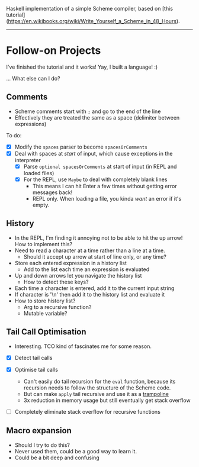 Haskell implementation of a simple Scheme compiler, based on [this tutorial] (https://en.wikibooks.org/wiki/Write_Yourself_a_Scheme_in_48_Hours).


---


Follow-on Projects
==================

I've finished the tutorial and it works! Yay, I built a language! :)

... What else can I do?


Comments
--------
- Scheme comments start with `;` and go to the end of the line
- Effectively they are treated the same as a space (delimiter between expressions)

To do:
- [x] Modify the `spaces` parser to become `spacesOrComments`
- [x] Deal with spaces at _start_ of input, which cause exceptions in the interpreter
    - [x] Parse `optional spacesOrComments` at start of input (in REPL and loaded files)
    - [x] For the REPL, use `Maybe` to deal with completely blank lines
        - This means I can hit Enter a few times without getting error messages back!
        - REPL only. When loading a file, you kinda _want_ an error if it's empty.


History
-------
- In the REPL, I'm finding it annoying not to be able to hit the up arrow! How to implement this?
- Need to read a character at a time rather than a line at a time.
    - Should it accept up arrow at start of line only, or any time?
- Store each entered expression in a history list
    - Add to the list each time an expression is evaluated
- Up and down arrows let you navigate the history list
    - How to detect these keys?
- Each time a character is entered, add it to the current input string
- If character is '\n' then add it to the history list and evaluate it
- How to store history list?
    - Arg to a recursive function?
    - Mutable variable?


Tail Call Optimisation
----------------------
- Interesting. TCO kind of fascinates me for some reason.
- [x] Detect tail calls
- [x] Optimise tail calls
    - Can't easily do tail recursion for the `eval` function, because its 
        recursion needs to follow the structure of the Scheme code.
    - But can make `apply` tail recursive and use it as a [trampoline](https://en.wikipedia.org/wiki/Tail_call#Through_trampolining)
    - 3x reduction in memory usage but still eventually get stack overflow
- [ ] Completely eliminate stack overflow for recursive functions


Macro expansion
---------------
- Should I try to do this?
- Never used them, could be a good way to learn it.
- Could be a bit deep and confusing
